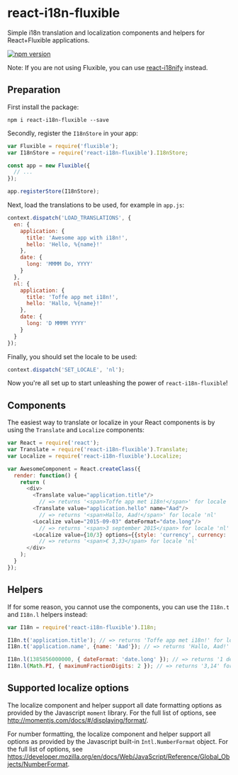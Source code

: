 # react-i18n-fluxible
Simple i18n translation and localization components and helpers for React+Fluxible applications.

[![npm version](https://badge.fury.io/js/react-i18n-fluxible.svg)](https://badge.fury.io/js/react-i18n-fluxible)

Note: If you are not using Fluxible, you can use [react-i18nify](https://github.com/zoover/react-i18nify) instead.

## Preparation

First install the package:
```
npm i react-i18n-fluxible --save
```

Secondly, register the `I18nStore` in your app:
```javascript
var Fluxible = require('fluxible');
var I18nStore = require('react-i18n-fluxible').I18nStore;

const app = new Fluxible({
  // ...
});

app.registerStore(I18nStore);
```

Next, load the translations to be used, for example in `app.js`:
```javascript
context.dispatch('LOAD_TRANSLATIONS', {
  en: {
    application: {
      title: 'Awesome app with i18n!',
      hello: 'Hello, %{name}!'
    },
    date: {
      long: 'MMMM Do, YYYY'
    }
  },
  nl: {
    application: {
      title: 'Toffe app met i18n!',
      hello: 'Hallo, %{name}!'
    },
    date: {
      long: 'D MMMM YYYY'
    }
  }
});
```

Finally, you should set the locale to be used:
```javascript
context.dispatch('SET_LOCALE', 'nl');
```

Now you're all set up to start unleashing the power of `react-i18n-fluxible`!

## Components

The easiest way to translate or localize in your React components is by using the `Translate` and `Localize` components:
```javascript
var React = require('react');
var Translate = require('react-i18n-fluxible').Translate;
var Localize = require('react-i18n-fluxible').Localize;

var AwesomeComponent = React.createClass({
  render: function() {
    return (
      <div>
        <Translate value="application.title"/>
          // => returns '<span>Toffe app met i18n!</span>' for locale 'nl'
        <Translate value="application.hello" name="Aad"/>
          // => returns '<span>Hallo, Aad!</span>' for locale 'nl'
        <Localize value="2015-09-03" dateFormat="date.long"/>
          // => returns '<span>3 september 2015</span> for locale 'nl'
        <Localize value={10/3} options={{style: 'currency', currency: 'EUR', minimumFractionDigits: 2, maximumFractionDigits: 2}}/>
          // => returns '<span>€ 3,33</span> for locale 'nl'
      </div>
    );
  }
});
```

## Helpers

If for some reason, you cannot use the components, you can use the `I18n.t` and `I18n.l` helpers instead:
```javascript
var I18n = require('react-i18n-fluxible').I18n;

I18n.t('application.title'); // => returns 'Toffe app met i18n!' for locale 'nl'
I18n.t('application.name', {name: 'Aad'}); // => returns 'Hallo, Aad!' for locale 'nl'

I18n.l(1385856000000, { dateFormat: 'date.long' }); // => returns '1 december 2013' for locale 'nl'
I18n.l(Math.PI, { maximumFractionDigits: 2 }); // => returns '3,14' for locale 'nl'
```

## Supported localize options

The localize component and helper support all date formatting options as provided by the Javascript `moment` library. For the full list of options, see http://momentjs.com/docs/#/displaying/format/.

For number formatting, the localize component and helper support all options as provided by the Javascript built-in `Intl.NumberFormat` object. For the full list of options, see https://developer.mozilla.org/en/docs/Web/JavaScript/Reference/Global_Objects/NumberFormat.
